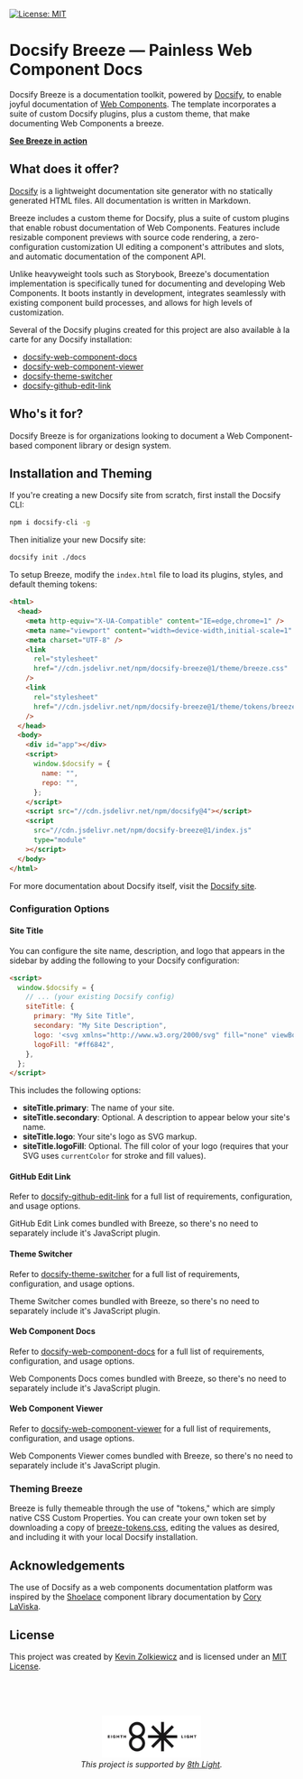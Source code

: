 [![License: MIT](https://img.shields.io/badge/License-MIT-yellow.svg)](https://opensource.org/licenses/MIT)

# Docsify Breeze — Painless Web Component Docs

Docsify Breeze is a documentation toolkit, powered by [Docsify](https://docsify.js.org/),
to enable joyful documentation of
[Web Components](https://developer.mozilla.org/en-US/docs/Web/Web_Components).
The template incorporates a suite of custom Docsify plugins, plus a custom
theme, that make documenting Web Components a breeze.

[**See Breeze in action**](https://docsify-breeze.vercel.app)

## What does it offer?

[Docsify](https://docsify.js.org/) is a lightweight documentation site generator
with no statically generated HTML files. All documentation is written in
Markdown.

Breeze includes a custom theme for Docsify, plus a suite of custom
plugins that enable robust documentation of Web Components. Features include
resizable component previews with source code rendering, a zero-configuration
customization UI editing a component's attributes and slots, and automatic
documentation of the component API.

Unlike heavyweight tools such as Storybook, Breeze's documentation
implementation is specifically tuned for documenting and developing Web
Components. It boots instantly in development, integrates seamlessly with
existing component build processes, and allows for high levels of customization.

Several of the Docsify plugins created for this project are also available à la
carte for any Docsify installation:

- [docsify-web-component-docs](https://github.com/zolk/docsify-web-component-docs)
- [docsify-web-component-viewer](https://github.com/zolk/docsify-web-component-viewer)
- [docsify-theme-switcher](https://github.com/zolk/docsify-theme-switcher)
- [docsify-github-edit-link](https://github.com/zolk/docsify-github-edit-link)

## Who's it for?

Docsify Breeze is for organizations looking to document a Web
Component-based component library or design system.

## Installation and Theming

If you're creating a new Docsify site from scratch, first install the Docsify
CLI:

```bash
npm i docsify-cli -g
```

Then initialize your new Docsify site:

```bash
docsify init ./docs
```

To setup Breeze, modify the `index.html` file to load its plugins, styles,
and default theming tokens:

```html
<html>
  <head>
    <meta http-equiv="X-UA-Compatible" content="IE=edge,chrome=1" />
    <meta name="viewport" content="width=device-width,initial-scale=1" />
    <meta charset="UTF-8" />
    <link
      rel="stylesheet"
      href="//cdn.jsdelivr.net/npm/docsify-breeze@1/theme/breeze.css"
    />
    <link
      rel="stylesheet"
      href="//cdn.jsdelivr.net/npm/docsify-breeze@1/theme/tokens/breeze-tokens.css"
    />
  </head>
  <body>
    <div id="app"></div>
    <script>
      window.$docsify = {
        name: "",
        repo: "",
      };
    </script>
    <script src="//cdn.jsdelivr.net/npm/docsify@4"></script>
    <script
      src="//cdn.jsdelivr.net/npm/docsify-breeze@1/index.js"
      type="module"
    ></script>
  </body>
</html>
```

For more documentation about Docsify itself, visit the
[Docsify site](https://docsify.js.org/).

### Configuration Options

#### Site Title

You can configure the site name, description, and logo that appears in the
sidebar by adding the following to your Docsify configuration:

```html
<script>
  window.$docsify = {
    // ... (your existing Docsify config)
    siteTitle: {
      primary: "My Site Title",
      secondary: "My Site Description",
      logo: '<svg xmlns="http://www.w3.org/2000/svg" fill="none" viewBox="0 0 24 24" stroke-width="1.5" stroke="currentColor"><path stroke-linecap="round" stroke-linejoin="round" d="M19.5 14.25v-2.625a3.375 3.375 0 00-3.375-3.375h-1.5A1.125 1.125 0 0113.5 7.125v-1.5a3.375 3.375 0 00-3.375-3.375H8.25m2.25 0H5.625c-.621 0-1.125.504-1.125 1.125v17.25c0 .621.504 1.125 1.125 1.125h12.75c.621 0 1.125-.504 1.125-1.125V11.25a9 9 0 00-9-9z" /></svg>',
      logoFill: "#ff6842",
    },
  };
</script>
```

This includes the following options:

- **siteTitle.primary**: The name of your site.
- **siteTitle.secondary**: Optional. A description to appear below your site's name.
- **siteTitle.logo**: Your site's logo as SVG markup.
- **siteTitle.logoFill**: Optional. The fill color of your logo (requires that your SVG uses `currentColor` for stroke and fill values).

#### GitHub Edit Link

Refer to [docsify-github-edit-link](https://github.com/zolk/docsify-github-edit-link)
for a full list of requirements, configuration, and usage options.

GitHub Edit Link comes bundled with Breeze, so there's no need to separately
include it's JavaScript plugin.

#### Theme Switcher

Refer to [docsify-theme-switcher](https://github.com/zolk/docsify-theme-switcher)
for a full list of requirements, configuration, and usage options.

Theme Switcher comes bundled with Breeze, so there's no need to separately
include it's JavaScript plugin.

#### Web Component Docs

Refer to [docsify-web-component-docs](https://github.com/zolk/docsify-web-component-docs)
for a full list of requirements, configuration, and usage options.

Web Components Docs comes bundled with Breeze, so there's no need to separately
include it's JavaScript plugin.

#### Web Component Viewer

Refer to [docsify-web-component-viewer](https://github.com/zolk/docsify-web-component-viewer)
for a full list of requirements, configuration, and usage options.

Web Components Viewer comes bundled with Breeze, so there's no need to separately
include it's JavaScript plugin.

### Theming Breeze

Breeze is fully themeable through the use of "tokens," which are simply native
CSS Custom Properties. You can create your own token set by downloading a copy
of [breeze-tokens.css](https://github.com/zolk/docsify-breeze/blob/main/src/breeze/theme/tokens/breeze-tokens.css),
editing the values as desired, and including it with your
local Docsify installation.

## Acknowledgements

The use of Docsify as a web components documentation platform was inspired by
the [Shoelace](https://shoelace.style) component library documentation by
[Cory LaViska](https://twitter.com/claviska).

## License

This project was created by [Kevin Zolkiewicz](http://zolk.com) and is licensed
under an [MIT License](./LICENSE.md).

<br><br><br>

<p align="center"><a href="https://8thlight.com"><img src="./8l.png" height="75" alt="" /></a><br><i>This project is supported by <a href="https://8thlight.com">8th Light</a>.</i></p>

